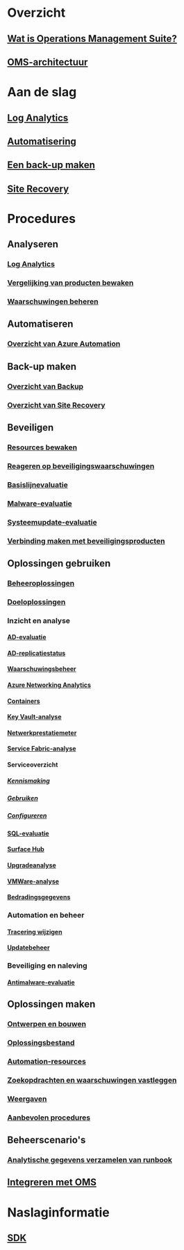 # Overzicht
## [Wat is Operations Management Suite?](operations-management-suite-overview.md)
## [OMS-architectuur](operations-management-suite-architecture.md)

# Aan de slag
## [Log Analytics](../log-analytics/log-analytics-get-started.md)
## [Automatisering](../automation/automation-offering-get-started.md)
## [Een back-up maken](../backup/backup-introduction-to-azure-backup.md)
## [Site Recovery](../site-recovery/site-recovery-overview.md)


# Procedures

## Analyseren
### [Log Analytics](../log-analytics/log-analytics-overview.md?toc=%2fazure%2foperations-management-suite%2ftoc.json)
### [Vergelijking van producten bewaken](operations-management-suite-monitoring-product-comparison.md)
### [Waarschuwingen beheren](operations-management-suite-monitoring-alerts.md)
## Automatiseren
### [Overzicht van Azure Automation](../automation/automation-intro.md?toc=%2fazure%2foperations-management-suite%2ftoc.json)

## Back-up maken
### [Overzicht van Backup](../backup/backup-introduction-to-azure-backup.md?toc=%2fazure%2foperations-management-suite%2ftoc.json)
### [Overzicht van Site Recovery](../site-recovery/site-recovery-overview.md?toc=%2fazure%2foperations-management-suite%2ftoc.json)

## Beveiligen
### [Resources bewaken](oms-security-monitoring-resources.md)
### [Reageren op beveiligingswaarschuwingen](oms-security-responding-alerts.md)
### [Basislijnevaluatie](oms-security-baseline.md)
### [Malware-evaluatie](../log-analytics/log-analytics-malware.md?toc=%2fazure%2foperations-management-suite%2ftoc.json)
### [Systeemupdate-evaluatie](../log-analytics/log-analytics-system-update.md?toc=%2fazure%2foperations-management-suite%2ftoc.json)
### [Verbinding maken met beveiligingsproducten](oms-security-connect-products.md)

## Oplossingen gebruiken
### [Beheeroplossingen](operations-management-suite-solutions.md)
### [Doeloplossingen](operations-management-suite-solution-targeting.md)
### Inzicht en analyse
#### [AD-evaluatie](../log-analytics/log-analytics-ad-assessment.md?toc=%2fazure%2foperations-management-suite%2ftoc.json)
#### [AD-replicatiestatus](../log-analytics/log-analytics-ad-replication-status.md?toc=%2fazure%2foperations-management-suite%2ftoc.json)
#### [Waarschuwingsbeheer](../log-analytics/log-analytics-solution-alert-management.md?toc=%2fazure%2foperations-management-suite%2ftoc.json)
#### [Azure Networking Analytics](../log-analytics/log-analytics-azure-networking-analytics.md?toc=%2fazure%2foperations-management-suite%2ftoc.json)
#### [Containers](../log-analytics/log-analytics-containers.md?toc=%2fazure%2foperations-management-suite%2ftoc.json)
#### [Key Vault-analyse](../log-analytics/log-analytics-azure-key-vault.md?toc=%2fazure%2foperations-management-suite%2ftoc.json)
#### [Netwerkprestatiemeter](../log-analytics/log-analytics-network-performance-monitor.md?toc=%2fazure%2foperations-management-suite%2ftoc.json)
#### [Service Fabric-analyse](../log-analytics/log-analytics-service-fabric.md?toc=%2fazure%2foperations-management-suite%2ftoc.json)
#### Serviceoverzicht
##### [Kennismaking](operations-management-suite-walkthrough-servicemap.md)
##### [Gebruiken](operations-management-suite-service-map.md)
##### [Configureren](operations-management-suite-service-map-configure.md)
#### [SQL-evaluatie](../log-analytics/log-analytics-sql-assessment.md?toc=%2fazure%2foperations-management-suite%2ftoc.json)
#### [Surface Hub](../log-analytics/log-analytics-surface-hubs.md?toc=%2fazure%2foperations-management-suite%2ftoc.json)
#### [Upgradeanalyse](https://technet.microsoft.com/itpro/windows/deploy/manage-windows-upgrades-with-upgrade-analytics?f=255&MSPPError=-2147217396)
#### [VMWare-analyse](../log-analytics/log-analytics-vmware.md?toc=%2fazure%2foperations-management-suite%2ftoc.json)
#### [Bedradingsgegevens](../log-analytics/log-analytics-wire-data.md?toc=%2fazure%2foperations-management-suite%2ftoc.json)
### Automation en beheer
#### [Tracering wijzigen](../log-analytics/log-analytics-change-tracking.md?toc=%2fazure%2foperations-management-suite%2ftoc.json)
#### [Updatebeheer](oms-solution-update-management.md)
### Beveiliging en naleving
#### [Antimalware-evaluatie](../log-analytics/log-analytics-malware.md?toc=%2fazure%2foperations-management-suite%2ftoc.json)

## Oplossingen maken
### [Ontwerpen en bouwen](operations-management-suite-solutions-creating.md)
### [Oplossingsbestand](operations-management-suite-solutions-solution-file.md)
### [Automation-resources](operations-management-suite-solutions-resources-automation.md)
### [Zoekopdrachten en waarschuwingen vastleggen](operations-management-suite-solutions-resources-searches-alerts.md)
### [Weergaven](operations-management-suite-solutions-resources-views.md)
### [Aanbevolen procedures](operations-management-suite-solutions-best-practices.md)

## Beheerscenario's
### [Analytische gegevens verzamelen van runbook](operations-management-suite-runbook-datacollect.md)

## [Integreren met OMS](operations-management-suite-integration.md)

# Naslaginformatie
## [SDK](operations-management-suite-sdk.md)

